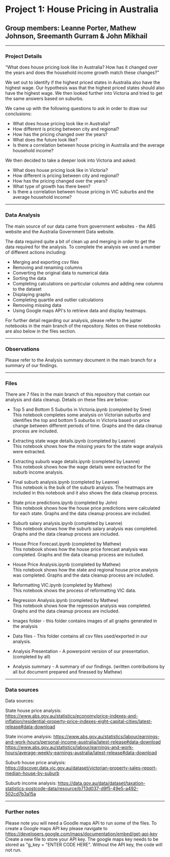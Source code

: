 # Project 1: House Pricing in Australia

## Group members: Leanne Porter, Mathew Johnson, Sreemanth Gurram & John Mikhail

---

### Project Details
“What does house pricing look like in Australia? How has it changed over the years and does the household income growth match these changes?”

We set out to identify if the highest priced states in Australia also have the highest wage. 
Our hypothesis was that the highest priced states should also have the highest wage.
We then looked further into Victoria and tried to get the same answers based on suburbs.

We came up with the following questions to ask in order to draw our conclusions:

* What does house pricing look like in Australia?
* How different is pricing between city and regional?
* How has the pricing changed over the years?
* What does the future look like?
* Is there a correlation between house pricing in Australia and the average household income?

We then decided to take a deeper look into Victoria and asked:
* What does house pricing look like in Victoria?
* How different is pricing between city and regional?
* How has the pricing changed over the years?
* What type of growth has there been?
* Is there a correlation between house pricing in VIC suburbs and the average household income?

----

### Data Analysis
The main source of our data came from government websites - the ABS website and the Australia Government Data website.

The data required quite a bit of clean up and merging in order to get the data required for the analysis.
To complete the analysis we used a number of different actions including:

* Merging and exporting csv files
* Removing and renaming columns
* Converting the original data to numerical data
* Sorting the data
* Completing calculations on particular columns and adding new columns to the dataset
* Displaying graphs
* Completing quartile and outlier calculations
* Removing missing data
* Using Google maps API's to retrieve data and display heatmaps.

For further detail regarding our analysis, please refer to the jupter notebooks in the main branch of the repository.
Notes on these notebooks are also below in the files section.

---
### Observations

Please refer to the Analysis summary document in the main branch for a summary of our findings.

---
### Files
There are 7 files in the main branch of this repository that contain our analysis and data cleanup.
Details on these files are below:

* Top 5 and Bottom 5 Suburbs in Victoria.ipynb  (completed by Sree)
<br />This notebook completes some analysis on Victorian suburbs and identifies the top and bottom 5 suburbs in Victoria based on price change between different periods of time. Graphs and the data cleanup process are included.
  
* Extracting state wage details.ipynb (completed by Leanne)
<br />This notebook shows how the missing years for the state wage analysis were extracted.
  
* Extracting suburb wage details.ipynb (completed by Leanne)
<br />This notebook shows how the wage details were extracted for the suburb income analysis.

* Final suburb analysis.ipynb (completed by Leanne)
<br />This notebook is the bulk of the suburb analysis. The heatmaps are included in this notebook and it also shows the data cleanup process.

* State price predictions.ipynb (completed by John)
<br />This notebook shows how the house price predictions were calculated for each state. Graphs and the data cleanup process are included.
  
* Suburb salary analysis.ipynb (completed by Leanne)
<br />This notebook shows how the suburb salary analysis was completed. Graphs and the data cleanup process are included.

* House Price Forecast.ipynb (completed by Mathew)
<br />This notebook shows how the house price forecast analysis was completed. Graphs and the data cleanup process are included.

* House Price Analysis.ipynb (completed by Mathew)
<br />This notebook shows how the state and regional house price analysis was completed. Graphs and the data cleanup process are included.

* Reformatting VIC.ipynb (completed by Mathew)
<br />This notebook shows the process of reformatting VIC data.

* Regression Analysis.ipynb (completed by Mathew)
  <br />This notebook shows how the regression analysis was completed. Graphs and the data cleanup process are included.
  
* Images folder - this folder contains images of all graphs generated in the analysis 
* Data files - This folder contains all csv files used/exported in our analysis.
* Analysis Presentation - A powerpoint version of our presentation. (completed by all)
* Analysis summary - A summary of our findings. (written contributions by all but document prepared and finessed by Mathew)
 
 ---
### Data sources

Data sources:

State house price analysis:
https://www.abs.gov.au/statistics/economy/price-indexes-and-inflation/residential-property-price-indexes-eight-capital-cities/latest-release#data-download


State income analysis:
https://www.abs.gov.au/statistics/labour/earnings-and-work-hours/personal-income-australia/latest-release#data-download
https://www.abs.gov.au/statistics/labour/earnings-and-work-hours/average-weekly-earnings-australia/latest-release#data-download

Suburb house price analysis:
https://discover.data.vic.gov.au/dataset/victorian-property-sales-report-median-house-by-suburb

Suburb income analysis:
https://data.gov.au/data/dataset/taxation-statistics-postcode-data/resource/b713d037-d9f5-49e5-a492-502cd7b3a15a

---
### Further notes
Please note you will need a Goodle maps API to run some of the files.
To create a Google maps API key please navigate to https://developers.google.com/maps/documentation/embed/get-api-key
Create a new file to store your API key. The google maps key needs to be stored as "g_key = "ENTER CODE HERE". Without the API key, the code will not run.




